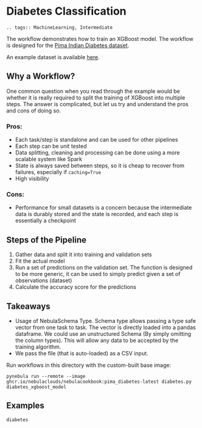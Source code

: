 # Diabetes Classification

```{eval-rst}
.. tags:: MachineLearning, Intermediate
```

The workflow demonstrates how to train an XGBoost model. The workflow is designed for the [Pima Indian Diabetes dataset](https://github.com/jbrownlee/Datasets/blob/master/pima-indians-diabetes.names).

An example dataset is available [here](https://raw.githubusercontent.com/jbrownlee/Datasets/master/pima-indians-diabetes.data.csv).

## Why a Workflow?

One common question when you read through the example would be whether it is really required to split the training of XGBoost into multiple steps. The answer is complicated, but let us try and understand the pros and cons of doing so.

### Pros:

- Each task/step is standalone and can be used for other pipelines
- Each step can be unit tested
- Data splitting, cleaning and processing can be done using a more scalable system like Spark
- State is always saved between steps, so it is cheap to recover from failures, especially if ``caching=True``
- High visibility

### Cons:

- Performance for small datasets is a concern because the intermediate data is durably stored and the state is recorded, and each step is essentially a checkpoint

## Steps of the Pipeline

1. Gather data and split it into training and validation sets
2. Fit the actual model
3. Run a set of predictions on the validation set. The function is designed to be more generic, it can be used to simply predict given a set of observations (dataset)
4. Calculate the accuracy score for the predictions


## Takeaways

- Usage of NebulaSchema Type. Schema type allows passing a type safe vector from one task to task. The vector is directly loaded into a pandas dataframe. We could use an unstructured Schema (By simply omitting the column types). This will allow any data to be accepted by the training algorithm.
- We pass the file (that is auto-loaded) as a CSV input.

Run workflows in this directory with the custom-built base image:

```{prompt} bash $
pynebula run --remote --image ghcr.io/nebulaclouds/nebulacookbook:pima_diabetes-latest diabetes.py diabetes_xgboost_model
```

## Examples

```{auto-examples-toc}
diabetes
```
